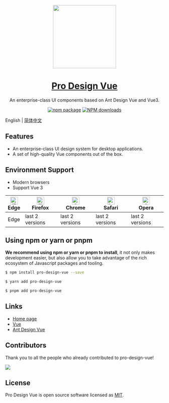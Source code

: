 <p align="center">
  <img width="200px" src="https://pro-design.shene.org.cn/logo.png">
</p>

<h1 align="center">
  <a href="https://github.com/pro-design-vue/pro-design" target="_blank">Pro Design Vue</a>
</h1>

<div align="center">

An enterprise-class UI components based on Ant Design Vue and Vue3.

[![npm package](https://img.shields.io/npm/v/pro-design-vue.svg?style=flat-square)](https://www.npmjs.org/package/pro-design-vue) [![NPM downloads](http://img.shields.io/npm/dm/pro-design-vue.svg?style=flat-square)](http://www.npmtrends.com/pro-design-vue)

</div>

English | [简体中文](./README-zh_CN.md)

## Features

- An enterprise-class UI design system for desktop applications.
- A set of high-quality Vue components out of the box.

## Environment Support

- Modern browsers
- Support Vue 3

| [<img src="https://raw.githubusercontent.com/alrra/browser-logos/master/src/edge/edge_48x48.png" alt="IE / Edge" width="24px" height="24px" />](http://godban.github.io/browsers-support-badges/)</br>Edge | [<img src="https://raw.githubusercontent.com/alrra/browser-logos/master/src/firefox/firefox_48x48.png" alt="Firefox" width="24px" height="24px" />](http://godban.github.io/browsers-support-badges/)</br>Firefox | [<img src="https://raw.githubusercontent.com/alrra/browser-logos/master/src/chrome/chrome_48x48.png" alt="Chrome" width="24px" height="24px" />](http://godban.github.io/browsers-support-badges/)</br>Chrome | [<img src="https://raw.githubusercontent.com/alrra/browser-logos/master/src/safari/safari_48x48.png" alt="Safari" width="24px" height="24px" />](http://godban.github.io/browsers-support-badges/)</br>Safari | [<img src="https://raw.githubusercontent.com/alrra/browser-logos/master/src/opera/opera_48x48.png" alt="Opera" width="24px" height="24px" />](http://godban.github.io/browsers-support-badges/)</br>Opera |
| ---------------------------------------------------------------------------------------------------------------------------------------------------------------------------------------------------------- | ----------------------------------------------------------------------------------------------------------------------------------------------------------------------------------------------------------------- | ------------------------------------------------------------------------------------------------------------------------------------------------------------------------------------------------------------- | ------------------------------------------------------------------------------------------------------------------------------------------------------------------------------------------------------------- | --------------------------------------------------------------------------------------------------------------------------------------------------------------------------------------------------------- |
| Edge                                                                                                                                                                                                       | last 2 versions                                                                                                                                                                                                   | last 2 versions                                                                                                                                                                                               | last 2 versions                                                                                                                                                                                               | last 2 versions                                                                                                                                                                                           |

## Using npm or yarn or pnpm

**We recommend using npm or yarn or pnpm to install**, it not only makes development easier, but also allow you to take advantage of the rich ecosystem of Javascript packages and tooling.

```bash
$ npm install pro-design-vue --save
```

```bash
$ yarn add pro-design-vue
```

```bash
$ pnpm add pro-design-vue
```

## Links

- [Home page](https://pro-design.shene.org.cn/)
- [Vue](https://vuejs.org/)
- [Ant Design Vue](https://www.antdv.com/)

## Contributors

Thank you to all the people who already contributed to pro-design-vue!

<a href="https://github.com/pro-design-vue/pro-design/graphs/contributors">
  <img src="https://contrib.rocks/image?repo=pro-design-vue/pro-design&max=100&columns=15" />
</a>

## License

Pro Design Vue is open source software licensed as
[MIT](https://github.com/pro-design-vue/pro-design/blob/master/LICENSE).
